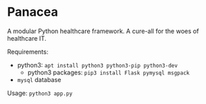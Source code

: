 
# Panacea

A modular Python healthcare framework. A cure-all for the woes of healthcare IT.

Requirements:
- python3: `apt install python3 python3-pip python3-dev`
    - python3 packages: `pip3 install Flask pymysql msgpack`
- `mysql` database

Usage:
`python3 app.py`
